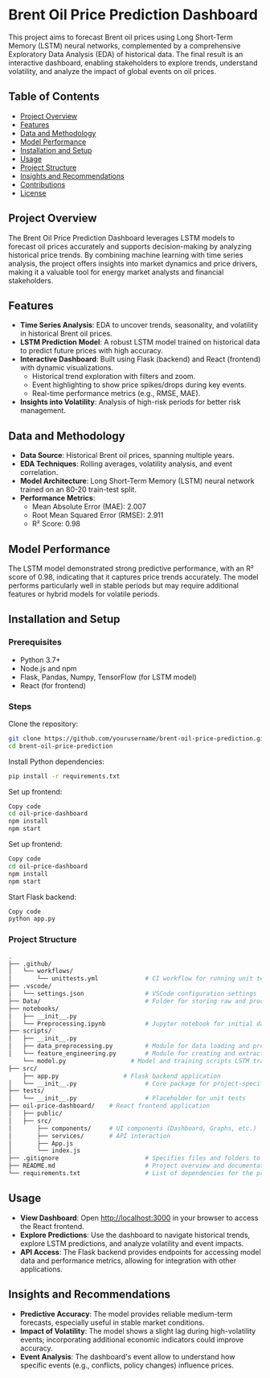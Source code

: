 # Brent Oil Price Prediction Dashboard

This project aims to forecast Brent oil prices using Long Short-Term Memory (LSTM) neural networks, complemented by a comprehensive Exploratory Data Analysis (EDA) of historical data. The final result is an interactive dashboard, enabling stakeholders to explore trends, understand volatility, and analyze the impact of global events on oil prices.

## Table of Contents
- [Project Overview](#project-overview)
- [Features](#features)
- [Data and Methodology](#data-and-methodology)
- [Model Performance](#model-performance)
- [Installation and Setup](#installation-and-setup)
- [Usage](#usage)
- [Project Structure](#project-structure)
- [Insights and Recommendations](#insights-and-recommendations)
- [Contributions](#contributions)
- [License](#license)

## Project Overview
The Brent Oil Price Prediction Dashboard leverages LSTM models to forecast oil prices accurately and supports decision-making by analyzing historical price trends. By combining machine learning with time series analysis, the project offers insights into market dynamics and price drivers, making it a valuable tool for energy market analysts and financial stakeholders.

## Features
- **Time Series Analysis**: EDA to uncover trends, seasonality, and volatility in historical Brent oil prices.
- **LSTM Prediction Model**: A robust LSTM model trained on historical data to predict future prices with high accuracy.
- **Interactive Dashboard**: Built using Flask (backend) and React (frontend) with dynamic visualizations.
  - Historical trend exploration with filters and zoom.
  - Event highlighting to show price spikes/drops during key events.
  - Real-time performance metrics (e.g., RMSE, MAE).
- **Insights into Volatility**: Analysis of high-risk periods for better risk management.

## Data and Methodology
- **Data Source**: Historical Brent oil prices, spanning multiple years.
- **EDA Techniques**: Rolling averages, volatility analysis, and event correlation.
- **Model Architecture**: Long Short-Term Memory (LSTM) neural network trained on an 80-20 train-test split.
- **Performance Metrics**:
  - Mean Absolute Error (MAE): 2.007
  - Root Mean Squared Error (RMSE): 2.911
  - R² Score: 0.98

## Model Performance
The LSTM model demonstrated strong predictive performance, with an R² score of 0.98, indicating that it captures price trends accurately. The model performs particularly well in stable periods but may require additional features or hybrid models for volatile periods.

## Installation and Setup

### Prerequisites
- Python 3.7+
- Node.js and npm
- Flask, Pandas, Numpy, TensorFlow (for LSTM model)
- React (for frontend)

### Steps
Clone the repository:
```bash
git clone https://github.com/yourusername/brent-oil-price-prediction.git
cd brent-oil-price-prediction
```
Install Python dependencies:

```bash
pip install -r requirements.txt
```

Set up frontend:

```bash
Copy code
cd oil-price-dashboard
npm install
npm start
```

Set up frontend:

```bash
Copy code
cd oil-price-dashboard
npm install
npm start
```
Start Flask backend:

```bash
Copy code
python app.py
```

### Project Structure
```bash
.
├── .github/
│   └── workflows/
│       └── unittests.yml             # CI workflow for running unit tests
├── .vscode/
│   └── settings.json                 # VSCode configuration settings
├── Data/                             # Folder for storing raw and processed data files
├── notebooks/
│   ├── __init__.py
│   └── Preprocessing.ipynb           # Jupyter notebook for initial data exploration, preprocessing, model building and training
├── scripts/
│   ├── __init__.py
│   ├── data_preprocessing.py         # Module for data loading and preprocessing functions
│   └── feature_engineering.py        # Module for creating and extracting features from the data
    └── model.py                  # Model and training scripts LSTM training code
├── src/
    ├── app.py                  # Flask backend application
│   └── __init__.py                   # Core package for project-specific modules
├── tests/
│   └── __init__.py                   # Placeholder for unit tests
├── oil-price-dashboard/    # React frontend application
│   ├── public/
│   ├── src/
│       ├── components/     # UI components (Dashboard, Graphs, etc.)
│       ├── services/       # API interaction
│       ├── App.js
│       └── index.js
├── .gitignore                        # Specifies files and folders to ignore in version control
├── README.md                         # Project overview and documentation
└── requirements.txt                  # List of dependencies for the project
```
## Usage

- **View Dashboard**: Open [http://localhost:3000](http://localhost:3000) in your browser to access the React frontend.
- **Explore Predictions**: Use the dashboard to navigate historical trends, explore LSTM predictions, and analyze volatility and event impacts.
- **API Access**: The Flask backend provides endpoints for accessing model data and performance metrics, allowing for integration with other applications.

## Insights and Recommendations

- **Predictive Accuracy**: The model provides reliable medium-term forecasts, especially useful in stable market conditions.
- **Impact of Volatility**: The model shows a slight lag during high-volatility events; incorporating additional economic indicators could improve accuracy.
- **Event Analysis**: The dashboard's event allow to understand how specific events (e.g., conflicts, policy changes) influence prices.
